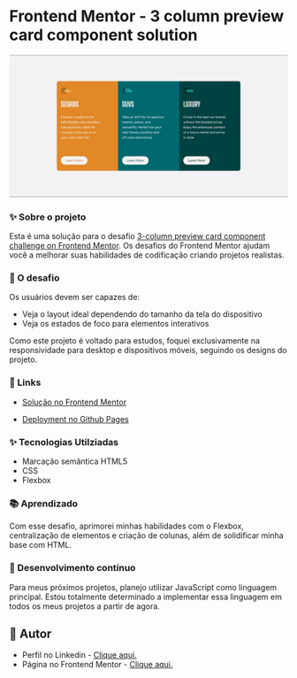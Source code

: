 # Frontend Mentor - 3 column preview card component solution

![](design/desktop-design.jpg)

### ✨ Sobre o projeto

Esta é uma solução para o desafio [3-column preview card component challenge on Frontend Mentor](https://www.frontendmentor.io/challenges/3column-preview-card-component-pH92eAR2-). Os desafios do Frontend Mentor ajudam você a melhorar suas habilidades de codificação criando projetos realistas.

### 🎯 O desafio

Os usuários devem ser capazes de:

- Veja o layout ideal dependendo do tamanho da tela do dispositivo
- Veja os estados de foco para elementos interativos

Como este projeto é voltado para estudos, foquei exclusivamente na responsividade para desktop e dispositivos móveis, seguindo os designs do projeto.

### 🔗 Links 

- [Solução no Frontend Mentor](https://www.frontendmentor.io/solutions/3-column-preview-card-component-with-flexbox-NaaZQhBnbl)

- [Deployment no Github Pages](https://fransuelton.github.io/3-column-preview-card-component/)

### ✨ Tecnologias Utilziadas

- Marcação semântica HTML5
- CSS
- Flexbox

### 📚 Aprendizado

Com esse desafio, aprimorei minhas habilidades com o Flexbox, centralização de elementos e criação de colunas, além de solidificar minha base com HTML.

### 🚀 Desenvolvimento contínuo

Para meus próximos projetos, planejo utilizar JavaScript como linguagem principal. Estou totalmente determinado a implementar essa linguagem em todos os meus projetos a partir de agora.

## 🙋 Autor

- Perfil no Linkedin - [Clique aqui.](https://www.linkedin.com/in/fransuelton/)
- Página no Frontend Mentor - [Clique aqui.](https://www.frontendmentor.io/profile/Fransuelton)